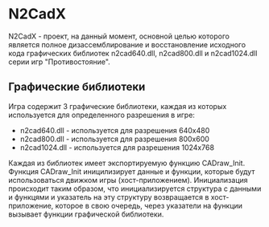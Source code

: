 # N2CadX

N2CadX - проект, на данный момент, основной целью которого является полное дизассемблирование и восстановление
исходного кода графических библиотек n2cad640.dll, n2cad800.dll и n2cad1024.dll серии игр "Противостояние".

## Графические библиотеки

Игра содержит 3 графические библиотеки, каждая из которых используется для определенного разрешения в игре:
* n2cad640.dll - используется для разрешения 640x480
* n2cad800.dll - используется для разрешения 800x600
* n2cad1024.dll - используется для разрешения 1024x768

Каждая из библиотек имеет экспортируемую функцию CADraw_Init. Функция CADraw_Init иницилизирует данные и функции, которые будут использоваться движком игры (хост-приложением). Инициализация происходит таким образом, что инициализируется структура с данными и функцями и указатель на эту структуру возвращается в хост-приложение, которое в свою очередь, через указатели на функции вызывает функции графической библиотеки.

##

##

